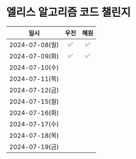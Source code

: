 # 엘리스 알고리즘 코드 챌린지

|일시|우진|혜원|
|:--:|:--:|:--:|
|2024-07-08(월)|✅|✅|
|2024-07-09(화)|✅|✅|
|2024-07-10(수)|||
|2024-07-11(목)|||
|2024-07-12(금)|||
|2024-07-15(월)|||
|2024-07-16(화)|||
|2024-07-17(수)|||
|2024-07-18(목)|||
|2024-07-19(금)|||
